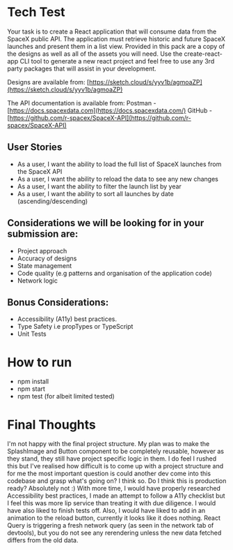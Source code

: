 # Tech Test

Your task is to create a React application that will consume data from the SpaceX public API. The application must retrieve historic and future SpaceX launches and present them in a list view.
Provided in this pack are a copy of the designs as well as all of the assets you will need. Use the create-react-app CLI tool to generate a new react project and feel free to use any 3rd party packages that will assist in your development.

Designs are available from: [https://sketch.cloud/s/yyv1b/agmoaZP](https://sketch.cloud/s/yyv1b/agmoaZP)

The API documentation is available from:
Postman - [https://docs.spacexdata.com](https://docs.spacexdata.com/)
GitHub - [https://github.com/r-spacex/SpaceX-API](https://github.com/r-spacex/SpaceX-API)
## User Stories
- As a user, I want the ability to load the full list of SpaceX launches from the SpaceX API
- As a user, I want the ability to reload the data to see any new changes
- As a user, I want the ability to filter the launch list by year
- As a user, I want the ability to sort all launches by date (ascending/descending)

## Considerations we will be looking for in your submission are:

- Project approach
- Accuracy of designs
- State management
- Code quality (e.g patterns and organisation of the application code)
- Network logic

## Bonus Considerations:

- Accessibility (A11y) best practices.
- Type Safety i.e propTypes or TypeScript
- Unit Tests

# How to run
- npm install
- npm start
- npm test (for albeit limited tested)


# Final Thoughts
I'm not happy with the final project structure. My plan was to make the SplashImage and Button component to be completely reusable, however as they stand, they still have project specific logic in them. I do feel I rushed this but I've realised how difficult is to come up with a project structure and for me the most important question is could another dev come into this codebase and grasp what's going on? I think so. Do I think this is production ready? Absolutely not :)
With more time, I would have properly researched Accessibility best practices, I made an attempt to follow a A11y checklist but I feel this was more lip service than treating it with due diligence. I would have also liked to finish tests off. Also, I would have liked to add in an animation to the reload button, currently it looks like it does nothing. React Query is triggering a fresh network query (as seen in the network tab of devtools), but you do not see any rerendering unless the new data fetched differs from the old data.
